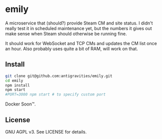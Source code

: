 # emily

A microservice that (should?) provide Steam CM and site status. I didn't really test it in scheduled maintenance yet, but the numbers it gives out make sense when Steam should otherwise be running fine. 

It should work for WebSocket and TCP CMs and updates the CM list once an hour. Also probably uses quite a bit of RAM, will work on that.

## Install
```bash
git clone git@github.com:antigravities/emily.git
cd emily
npm install
npm start
#PORT=3000 npm start # to specify custom port
```

Docker Soon&trade;.

## License

GNU AGPL v3. See LICENSE for details.